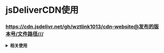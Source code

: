# jsDeliverCDN使用

### https://cdn.jsdelivr.net/gh/wztlink1013/cdn-website@发布的版本号/文件路径///


<b><details><summary>相关使用</summary></b>
  
### 0、具体使用操作
- [jsDelivr和Github构建免费CDN](https://blog.wztlink1013.com/yuque/erx9hf/)
- [GitHub+PicGo构建免费图床及其高效使用](https://blog.wztlink1013.com/yuque/bzf30z/)
  
### 1、加载任何Github发布、提交或分支
https://cdn.jsdelivr.net/gh/user/repo@version/file

### 2、加载 jQuery v3.2.1
https://cdn.jsdelivr.net/gh/jquery/jquery@3.2.1/dist/jquery.min.js

### 3、使用版本范围而不是特定版本
https://cdn.jsdelivr.net/gh/jquery/jquery@3.2/dist/jquery.min.js

https://cdn.jsdelivr.net/gh/jquery/jquery@3/dist/jquery.min.js

### 4、完全省略该版本以获取最新版本
https://cdn.jsdelivr.net/gh/jquery/jquery/dist/jquery.min.js

### 5、将“.min”添加到任何JS/CSS文件中以获取缩小版本，如果不存在，将为会自动生成
https://cdn.jsdelivr.net/gh/jquery/jquery@3.2.1/src/core.min.js

### 6、在末尾添加 / 以获取资源目录列表
https://cdn.jsdelivr.net/gh/jquery/jquery/

</details>


